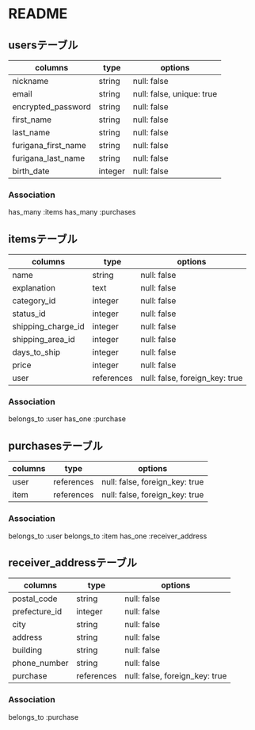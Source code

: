 # README

## usersテーブル

|columns             |type     |options                   |
|--------------------|---------|--------------------------|
|nickname            |string   |null: false               |
|email               |string   |null: false, unique: true |
|encrypted_password  |string   |null: false               |
|first_name          |string   |null: false               |
|last_name           |string   |null: false               |
|furigana_first_name |string   |null: false               |
|furigana_last_name  |string   |null: false               |
|birth_date          |integer  |null: false               |


### Association

has_many :items
has_many :purchases


## itemsテーブル

|columns            |type       |options                         |
|-------------------|-----------|--------------------------------|
|name               |string     |null: false                     |
|explanation        |text       |null: false                     |
|category_id        |integer    |null: false                     |
|status_id          |integer    |null: false                     |
|shipping_charge_id |integer    |null: false                     |
|shipping_area_id   |integer    |null: false                     |
|days_to_ship       |integer    |null: false                     |
|price              |integer    |null: false                     |
|user               |references |null: false, foreign_key: true  |

### Association

belongs_to :user
has_one :purchase

## purchasesテーブル

|columns             |type       |options                         |
|--------------------|-----------|--------------------------------|
|user                |references |null: false, foreign_key: true  |
|item                |references |null: false, foreign_key: true  |

### Association

belongs_to :user
belongs_to :item
has_one :receiver_address

## receiver_addressテーブル

|columns        |type       |options                         |
|---------------|-----------|--------------------------------|
|postal_code    |string     |null: false                     |
|prefecture_id  |integer    |null: false                     |
|city           |string     |null: false                     |
|address        |string     |null: false                     |
|building       |string     |null: false                     |
|phone_number   |string     |null: false                     |
|purchase       |references |null: false, foreign_key: true  |

### Association

belongs_to :purchase